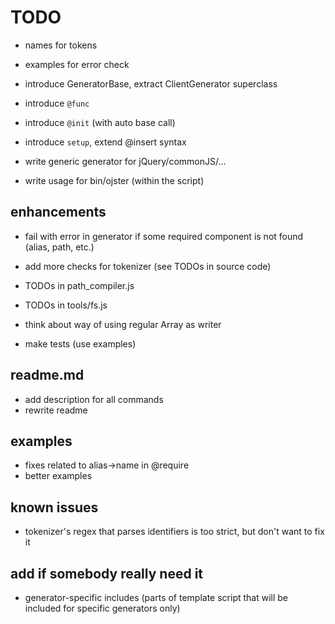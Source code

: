 # TODO

* names for tokens
* examples for error check
* introduce GeneratorBase, extract ClientGenerator superclass

* introduce `@func`
* introduce `@init` (with auto base call)
* introduce `setup`, extend @insert syntax

* write generic generator for jQuery/commonJS/...
* write usage for bin/ojster (within the script)

## enhancements

* fail with error in generator if some required component is not found (alias, path, etc.)
* add more checks for tokenizer (see TODOs in source code)

* TODOs in path_compiler.js
* TODOs in tools/fs.js

* think about way of using regular Array as writer

* make tests (use examples)

## readme.md

* add description for all commands
* rewrite readme

## examples

* fixes related to alias->name in @require
* better examples

## known issues

* tokenizer's regex that parses identifiers is too strict, but don't want to fix it

## add if somebody really need it

* generator-specific includes (parts of template script that will be included for specific generators only)
